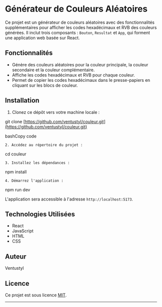 
# Générateur de Couleurs Aléatoires

Ce projet est un générateur de couleurs aléatoires avec des fonctionnalités supplémentaires pour afficher les codes hexadécimaux et RVB des couleurs générées. Il inclut trois composants : `Bouton`, `Resultat` et `App`, qui forment une application web basée sur React.

## Fonctionnalités

- Génère des couleurs aléatoires pour la couleur principale, la couleur secondaire et la couleur complémentaire.
- Affiche les codes hexadécimaux et RVB pour chaque couleur.
- Permet de copier les codes hexadécimaux dans le presse-papiers en cliquant sur les blocs de couleur.


## Installation

1. Clonez ce dépôt vers votre machine locale :

git clone [https://github.com/ventustyl/couleur.git](https://github.com/ventustyl/couleur.git)

bashCopy code

 `2. Accédez au répertoire du projet :` 

cd couleur


 `3. Installez les dépendances :` 

npm install

 `4. Démarrez l'application :` 

npm run dev

L'application sera accessible à l'adresse `http://localhost:5173`.

## Technologies Utilisées

- React
- JavaScript
- HTML
- CSS

## Auteur

Ventustyl

## Licence

Ce projet est sous licence [MIT](LICENSE).

---
